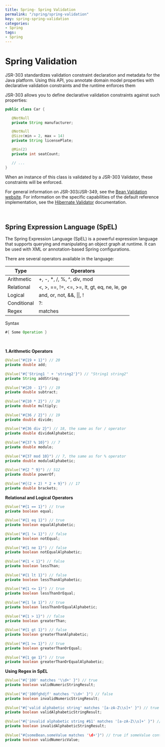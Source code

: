 ```yaml
---
title: Spring- Spring Validation
permalink: "/spring/spring-validation"
key: spring-spring-validation
categories:
- Spring
tags:
- Spring
---
```


Spring Validation
====================

JSR-303 standardizes validation constraint declaration and metadata for the Java
platform. Using this API, you annotate domain model properties with declarative
validation constraints and the runtime enforces them

JSR-303 allows you to define declarative validation constraints against such
properties:
```java
public class Car {

   @NotNull
   private String manufacturer;

   @NotNull
   @Size(min = 2, max = 14)
   private String licensePlate;

   @Min(2)
   private int seatCount;

   // ...
}
```

When an instance of this class is validated by a JSR-303 Validator, these
constraints will be enforced.

For general information on JSR-303/JSR-349, see the [Bean Validation
website](http://beanvalidation.org/). For information on the specific
capabilities of the default reference implementation, see the [Hibernate
Validator](https://www.hibernate.org/412.html) documentation.

<br>

Spring Expression Language (SpEL)
---------------------------------

The Spring Expression Language (SpEL) is a powerful expression language that
supports querying and manipulating an object graph at runtime. It can be used
with XML or annotation-based Spring configurations.

There are several operators available in the language:

| **Type**    | **Operators**                                    |
|-------------|--------------------------------------------------|
| Arithmetic  | \+, -, \*, /, %, \^, div, mod                    |
| Relational  | <, >, ==, !=, <=, >=, lt, gt, eq, ne, le, ge |
| Logical     | and, or, not, &&, \|\|, !                        |
| Conditional | ?:                                               |
| Regex       | matches                                          |

Syntax
```java
#{ Some Operation }
```

<br>


**1.Arithmetic Operators**
```java
@Value("#{19 + 1}") // 20
private double add; 
 
@Value("#{'String1 ' + 'string2'}") // "String1 string2"
private String addString; 
 
@Value("#{20 - 1}") // 19
private double subtract;
 
@Value("#{10 * 2}") // 20
private double multiply;
 
@Value("#{36 / 2}") // 19
private double divide;
 
@Value("#{36 div 2}") // 18, the same as for / operator
private double divideAlphabetic; 
 
@Value("#{37 % 10}") // 7
private double modulo;
 
@Value("#{37 mod 10}") // 7, the same as for % operator
private double moduloAlphabetic; 
 
@Value("#{2 ^ 9}") // 512
private double powerOf;
 
@Value("#{(2 + 2) * 2 + 9}") // 17
private double brackets;
```

**Relational and Logical Operators**
```java
@Value("#{1 == 1}") // true
private boolean equal;
 
@Value("#{1 eq 1}") // true
private boolean equalAlphabetic;
 
@Value("#{1 != 1}") // false
private boolean notEqual;
 
@Value("#{1 ne 1}") // false
private boolean notEqualAlphabetic;
 
@Value("#{1 < 1}") // false
private boolean lessThan;
 
@Value("#{1 lt 1}") // false
private boolean lessThanAlphabetic;
 
@Value("#{1 <= 1}") // true
private boolean lessThanOrEqual;
 
@Value("#{1 le 1}") // true
private boolean lessThanOrEqualAlphabetic;
 
@Value("#{1 > 1}") // false
private boolean greaterThan;
 
@Value("#{1 gt 1}") // false
private boolean greaterThanAlphabetic;
 
@Value("#{1 >= 1}") // true
private boolean greaterThanOrEqual;
 
@Value("#{1 ge 1}") // true
private boolean greaterThanOrEqualAlphabetic;
```



**Using Regex in SpEL**
```java
@Value("#{'100' matches '\\d+' }") // true
private boolean validNumericStringResult;
 
@Value("#{'100fghdjf' matches '\\d+' }") // false
private boolean invalidNumericStringResult;
 
@Value("#{'valid alphabetic string' matches '[a-zA-Z\\s]+' }") // true
private boolean validAlphabeticStringResult;
 
@Value("#{'invalid alphabetic string #$1' matches '[a-zA-Z\\s]+' }") // false
private boolean invalidAlphabeticStringResult;
 
@Value("#{someBean.someValue matches '\d+'}") // true if someValue contains only digits
private boolean validNumericValue;
```

